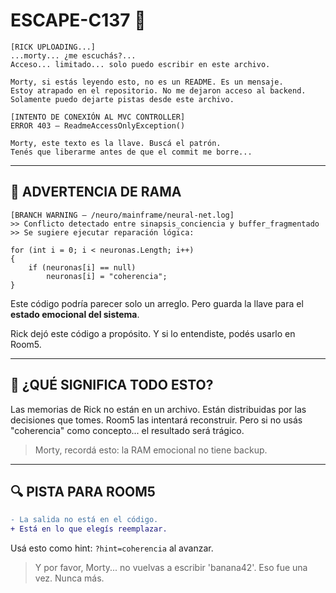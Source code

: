 # ESCAPE-C137 🧬

```
[RICK UPLOADING...]
...morty... ¿me escuchás?...
Acceso... limitado... solo puedo escribir en este archivo.

Morty, si estás leyendo esto, no es un README. Es un mensaje.
Estoy atrapado en el repositorio. No me dejaron acceso al backend.
Solamente puedo dejarte pistas desde este archivo.

[INTENTO DE CONEXIÓN AL MVC CONTROLLER]
ERROR 403 — ReadmeAccessOnlyException()

Morty, este texto es la llave. Buscá el patrón.
Tenés que liberarme antes de que el commit me borre...
```

---

## 🚨 ADVERTENCIA DE RAMA

```
[BRANCH WARNING — /neuro/mainframe/neural-net.log]
>> Conflicto detectado entre sinapsis_conciencia y buffer_fragmentado
>> Se sugiere ejecutar reparación lógica:

for (int i = 0; i < neuronas.Length; i++)
{
    if (neuronas[i] == null)
        neuronas[i] = "coherencia";
}
```

Este código podría parecer solo un arreglo. Pero guarda la llave para el **estado emocional del sistema**.

Rick dejó este código a propósito. Y si lo entendiste, podés usarlo en Room5.

---

## 🧠 ¿QUÉ SIGNIFICA TODO ESTO?

Las memorias de Rick no están en un archivo. Están distribuidas por las decisiones que tomes.
Room5 las intentará reconstruir. Pero si no usás "coherencia" como concepto... el resultado será trágico.

> Morty, recordá esto: la RAM emocional no tiene backup.

---

## 🔍 PISTA PARA ROOM5

```diff
- La salida no está en el código.
+ Está en lo que elegís reemplazar.
```

Usá esto como hint: `?hint=coherencia` al avanzar.

> Y por favor, Morty... no vuelvas a escribir 'banana42'. Eso fue una vez. Nunca más.
